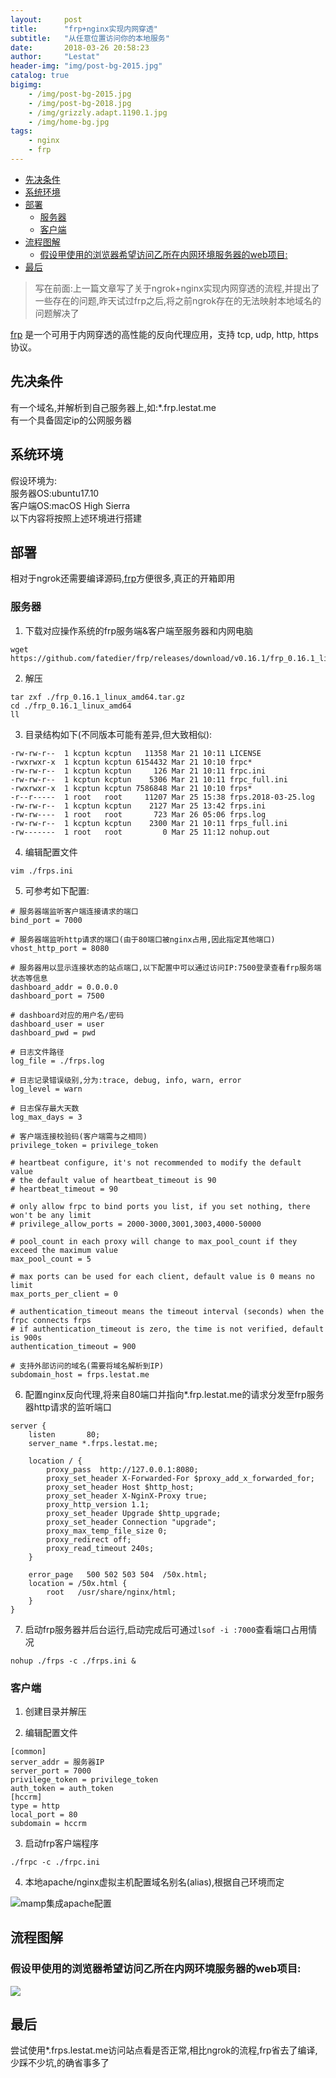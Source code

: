 ```yaml
---
layout:     post
title:      "frp+nginx实现内网穿透"
subtitle:   "从任意位置访问你的本地服务"
date:       2018-03-26 20:58:23
author:     "Lestat"
header-img: "img/post-bg-2015.jpg"
catalog: true
bigimg:
    - /img/post-bg-2015.jpg
    - /img/post-bg-2018.jpg
    - /img/grizzly.adapt.1190.1.jpg
    - /img/home-bg.jpg
tags:
    - nginx
    - frp
---
```


- [先决条件](#%E5%85%88%E5%86%B3%E6%9D%A1%E4%BB%B6)
- [系统环境](#%E7%B3%BB%E7%BB%9F%E7%8E%AF%E5%A2%83)
- [部署](#%E9%83%A8%E7%BD%B2)
  - [服务器](#%E6%9C%8D%E5%8A%A1%E5%99%A8)
  - [客户端](#%E5%AE%A2%E6%88%B7%E7%AB%AF)
- [流程图解](#%E6%B5%81%E7%A8%8B%E5%9B%BE%E8%A7%A3)
  - [假设甲使用的浏览器希望访问乙所在内网环境服务器的web项目:](#%E5%81%87%E8%AE%BE%E7%94%B2%E4%BD%BF%E7%94%A8%E7%9A%84%E6%B5%8F%E8%A7%88%E5%99%A8%E5%B8%8C%E6%9C%9B%E8%AE%BF%E9%97%AE%E4%B9%99%E6%89%80%E5%9C%A8%E5%86%85%E7%BD%91%E7%8E%AF%E5%A2%83%E6%9C%8D%E5%8A%A1%E5%99%A8%E7%9A%84web%E9%A1%B9%E7%9B%AE)
- [最后](#%E6%9C%80%E5%90%8E)

> 写在前面:上一篇文章写了关于ngrok+nginx实现内网穿透的流程,并提出了一些存在的问题,昨天试过frp之后,将之前ngrok存在的无法映射本地域名的问题解决了  

[frp](https://github.com/fatedier/frp) 是一个可用于内网穿透的高性能的反向代理应用，支持 tcp, udp, http, https 协议。  

## 先决条件
有一个域名,并解析到自己服务器上,如:*.frp.lestat.me  
有一个具备固定ip的公网服务器  

## 系统环境
假设环境为:  
服务器OS:ubuntu17.10  
客户端OS:macOS High Sierra  
以下内容将按照上述环境进行搭建  

## 部署  
相对于ngrok还需要编译源码,[frp](https://github.com/fatedier/frp)方便很多,真正的开箱即用

### 服务器  
1. 下载对应操作系统的frp服务端&客户端至服务器和内网电脑

```
wget
https://github.com/fatedier/frp/releases/download/v0.16.1/frp_0.16.1_linux_amd64.tar.gz
```

2. 解压

```
tar zxf ./frp_0.16.1_linux_amd64.tar.gz
cd ./frp_0.16.1_linux_amd64
ll
```

3. 目录结构如下(不同版本可能有差异,但大致相似):

```
-rw-rw-r--  1 kcptun kcptun   11358 Mar 21 10:11 LICENSE
-rwxrwxr-x  1 kcptun kcptun 6154432 Mar 21 10:10 frpc*
-rw-rw-r--  1 kcptun kcptun     126 Mar 21 10:11 frpc.ini
-rw-rw-r--  1 kcptun kcptun    5306 Mar 21 10:11 frpc_full.ini
-rwxrwxr-x  1 kcptun kcptun 7586848 Mar 21 10:10 frps*
-r--r-----  1 root   root     11207 Mar 25 15:38 frps.2018-03-25.log
-rw-rw-r--  1 kcptun kcptun    2127 Mar 25 13:42 frps.ini
-rw-rw----  1 root   root       723 Mar 26 05:06 frps.log
-rw-rw-r--  1 kcptun kcptun    2300 Mar 21 10:11 frps_full.ini
-rw-------  1 root   root         0 Mar 25 11:12 nohup.out
```

4. 编辑配置文件  

`vim ./frps.ini`

5. 可参考如下配置: 

```
# 服务器端监听客户端连接请求的端口
bind_port = 7000

# 服务器端监听http请求的端口(由于80端口被nginx占用,因此指定其他端口)
vhost_http_port = 8080

# 服务器用以显示连接状态的站点端口,以下配置中可以通过访问IP:7500登录查看frp服务端状态等信息
dashboard_addr = 0.0.0.0
dashboard_port = 7500

# dashboard对应的用户名/密码
dashboard_user = user
dashboard_pwd = pwd

# 日志文件路径
log_file = ./frps.log

# 日志记录错误级别,分为:trace, debug, info, warn, error
log_level = warn

# 日志保存最大天数
log_max_days = 3

# 客户端连接校验码(客户端需与之相同)
privilege_token = privilege_token

# heartbeat configure, it's not recommended to modify the default value
# the default value of heartbeat_timeout is 90
# heartbeat_timeout = 90

# only allow frpc to bind ports you list, if you set nothing, there won't be any limit
# privilege_allow_ports = 2000-3000,3001,3003,4000-50000

# pool_count in each proxy will change to max_pool_count if they exceed the maximum value
max_pool_count = 5

# max ports can be used for each client, default value is 0 means no limit
max_ports_per_client = 0

# authentication_timeout means the timeout interval (seconds) when the frpc connects frps
# if authentication_timeout is zero, the time is not verified, default is 900s
authentication_timeout = 900

# 支持外部访问的域名(需要将域名解析到IP)
subdomain_host = frps.lestat.me

```

6. 配置nginx反向代理,将来自80端口并指向*.frp.lestat.me的请求分发至frp服务器http请求的监听端口

```
server {
    listen       80;
    server_name *.frps.lestat.me;

    location / {
        proxy_pass  http://127.0.0.1:8080;
        proxy_set_header X-Forwarded-For $proxy_add_x_forwarded_for;
        proxy_set_header Host $http_host;
        proxy_set_header X-NginX-Proxy true;
        proxy_http_version 1.1;
        proxy_set_header Upgrade $http_upgrade;
        proxy_set_header Connection "upgrade";
        proxy_max_temp_file_size 0;
        proxy_redirect off;
        proxy_read_timeout 240s;
    }

    error_page   500 502 503 504  /50x.html;
    location = /50x.html {
        root   /usr/share/nginx/html;
    }
}
```

7. 启动frp服务器并后台运行,启动完成后可通过`lsof -i :7000`查看端口占用情况

```
nohup ./frps -c ./frps.ini &
```

### 客户端
1. 创建目录并解压

2. 编辑配置文件

```
[common]
server_addr = 服务器IP
server_port = 7000
privilege_token = privilege_token
auth_token = auth_token
[hccrm]
type = http
local_port = 80
subdomain = hccrm
```

3. 启动frp客户端程序

```
./frpc -c ./frpc.ini
```

4. 本地apache/nginx虚拟主机配置域名别名(alias),根据自己环境而定

![mamp集成apache配置](https://lestat.b0.upaiyun.com/blog/apache-alias.png)

## 流程图解  
### 假设甲使用的浏览器希望访问乙所在内网环境服务器的web项目:  
![](https://lestat.b0.upaiyun.com/blog/frp+nginx.png)

## 最后  
尝试使用*.frps.lestat.me访问站点看是否正常,相比ngrok的流程,frp省去了编译,少踩不少坑,的确省事多了